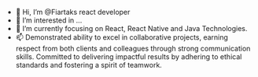 - 👋 Hi, I’m @Fiartaks react developer
- 👀 I’m interested in ...
- 🌱 I’m currently focusing on React, React Native and Java Technologies.
- 📫 Demonstrated ability to excel in collaborative projects, earning respect from both clients and colleagues through
  strong communication skills. Committed to delivering impactful results by adhering to
  ethical standards and fostering a spirit of teamwork.

<!---
Fiartaks/Fiartaks is a ✨ special ✨ repository because its `README.md` (this file) appears on your GitHub profile.
You can click the Preview link to take a look at your changes.
--->
